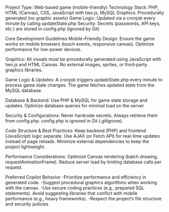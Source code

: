 Project Type: Web-based game (mobile-friendly)
Technology Stack: PHP, HTML (Canvas), CSS, JavaScript with two.js, MySQL
Graphics: Procedurally generated (no graphic assets)
Game Logic: Updated via a cronjob every minute by calling updateState.php
Security: Secrets (passwords, API keys, etc.) are stored in config.php (ignored by Git)

Core Development Guidelines
Mobile-Friendly Design:
Ensure the game works on mobile browsers (touch events, responsive canvas).
Optimize performance for low-power devices.

Graphics:
All visuals must be procedurally generated using JavaScript with two.js and HTML Canvas.
No external images, sprites, or third-party graphics libraries.

Game Logic & Updates:
A cronjob triggers updateState.php every minute to process game state changes.
The game fetches updated state from the MySQL database.

Database & Backend:
Use PHP & MySQL for game state storage and updates.
Optimize database queries for minimal load on the server.

Security & Configurations:
Never hardcode secrets. Always retrieve them from config.php.
config.php is ignored in Git (.gitignore).

Code Structure & Best Practices:
Keep backend (PHP) and frontend (JavaScript) logic separate.
Use AJAX (or Fetch API) for real-time updates instead of page reloads.
Minimize external dependencies to keep the project lightweight.

Performance Considerations:
Optimize Canvas rendering (batch drawing, requestAnimationFrame).
Reduce server load by limiting database calls per request.

Preferred Copilot Behavior
-Prioritize performance and efficiency in generated code.
-Suggest procedural graphics algorithms when working with the canvas.
-Use secure coding practices (e.g., prepared SQL statements).
Avoid suggesting libraries that conflict with mobile performance (e.g., heavy frameworks).
-Respect the project’s file structure and security policies
